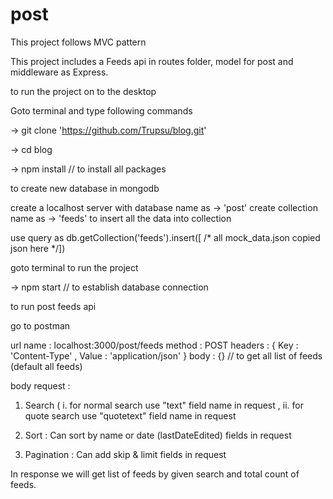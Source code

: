 # post

This project follows MVC pattern 

This project includes a Feeds api in routes folder, model for post and middleware as Express.

to run the project on to the desktop

Goto terminal and type following commands

 -> git clone 'https://github.com/Trupsu/blog.git'

 -> cd blog 

 -> npm install // to install all packages 

to create new database in mongodb 

create a localhost server with database name as -> 'post'
create collection name as -> 'feeds' to insert all the data into collection 

use query as db.getCollection('feeds').insert([ /* all mock_data.json copied json here */])

goto terminal to run the project

 -> npm start // to establish database connection

to run post feeds api 

go to postman

url name : localhost:3000/post/feeds
method : POST
headers : { Key : 'Content-Type' , Value : 'application/json' }
body : {}  // to get all list of feeds (default all feeds)

body request : 
1. Search ( i. for normal search use "text" field name in request ,
ii. for quote search use "quotetext" field name in request

2. Sort : Can sort by name or date (lastDateEdited) fields in request

3. Pagination : Can add skip & limit fields in request

In response we will get list of feeds by given search and total count of feeds.


